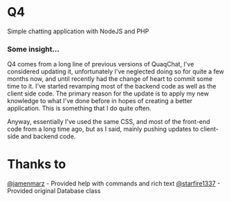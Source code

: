 # Q4
Simple chatting application with NodeJS and PHP

### Some insight...
Q4 comes from a long line of previous versions of QuaqChat, I've considered updating it, unfortunately I've neglected doing so for quite a few months now, and until recently had the change of heart to commit some time to it. I've started revamping most of the backend code as well as the client side code. The primary reason for the update is to apply my new knowledge to what I've done before in hopes of creating a better application. This is something that I do quite often.

Anyway, essentially I've used the same CSS, and most of the front-end code from a long time ago, but as I said, mainly pushing updates to client-side and backend code.

# Thanks to 
[@jamenmarz](https://github.com/jamenmarz) - Provided help with commands and rich text
[@starfire1337](https://github.com/starfire1337) - Provided original Database class
